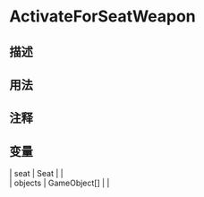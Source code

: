 # ActivateForSeatWeapon
## 描述

## 用法

## 注释

## 变量
| seat | Seat |  |  
| objects | GameObject[] |  |  
